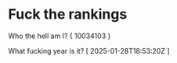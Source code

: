 # Fuck the rankings

Who the hell am I?
{ 10034103 }

What fucking year is it?
[ 2025-01-28T18:53:20Z ]
